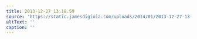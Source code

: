 ```yaml
---
title: 2013-12-27 13.18.59
source: 'https://static.jamesdigioia.com/uploads/2014/01/2013-12-27-13-18-59-scaled.jpg'
altText: ''
caption: ''
---
```


